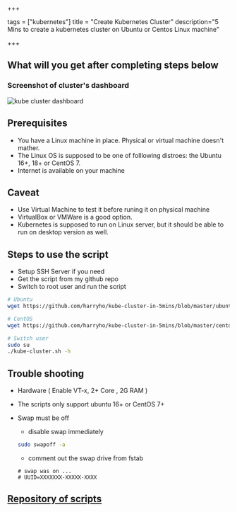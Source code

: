 +++

tags =  ["kubernetes"]
title = "Create Kubernetes Cluster"
description="5 Mins to create a kubernetes cluster on Ubuntu or Centos Linux machine"

+++


## What will you get after completing steps below

### Screenshot of cluster's dashboard

![kube cluster dashboard](/img/kube_pods_metrics.jpg)



## Prerequisites


* You have a Linux machine in place. Physical or virtual machine doesn't mather.
* The Linux OS is supposed to be one of folllowing distroes: the Ubuntu 16+, 18+ or CentOS 7.
* Internet is available on your machine

 
## Caveat

- Use Virtual Machine to test it before runing it on physical machine
- VirtualBox or VMWare is a good option.
- Kubernetes is supposed to run on Linux server, but it should be able to run on desktop version as well. 

## Steps to use the script 

- Setup SSH Server if you need
- Get the script from my github repo
- Switch to root user and run the script

```bash
# Ubuntu
wget https://github.com/harryho/kube-cluster-in-5mins/blob/master/ubuntu/kube-cluster.sh

# CentOS
wget https://github.com/harryho/kube-cluster-in-5mins/blob/master/centos/kube-cluster.sh

# Switch user
sudo su
./kube-cluster.sh -h

```


## Trouble shooting

- Hardware ( Enable VT-x,  2+ Core , 2G RAM )
- The scripts only support ubuntu 16+ or CentOS 7+
- Swap must be off

    - disable swap immediately

    ```bash
    sudo swapoff -a
    ```

    - comment out the swap drive from fstab

    ```
    # swap was on ...
    # UUID=XXXXXXX-XXXXX-XXXX
    ```


## [Repository of scripts](https://github.com/harryho/kube-cluster-in-5mins.git)